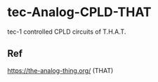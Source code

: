 # tec-Analog-CPLD-THAT
tec-1 controlled CPLD circuits of T.H.A.T.


## Ref
https://the-analog-thing.org/  (THAT)
